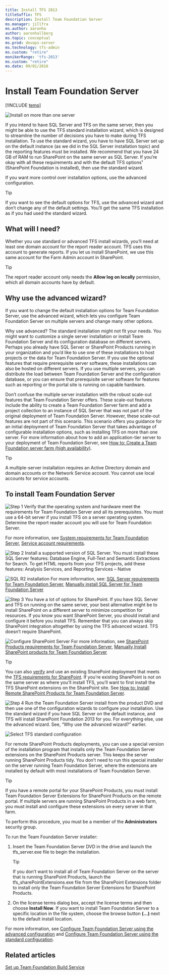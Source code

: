 ```yaml
---
title: Install TFS 2013
titleSuffix: TFS  
description: Install Team Foundation Server
ms.manager: jillfra
ms.author: aaronha
author: aaronhallberg
ms.topic: conceptual
ms.prod: devops-server
ms.technology: tfs-admin
ms.custom: "retire"
monikerRange: 'tfs-2013'
ms.custom: "retire"
ms.date: 09/01/2016
---
```


# Install Team Foundation Server

[!INCLUDE [temp](../../_shared/version-tfs-2013-only.md)]

![Install on more than one server](../_img/2013-install.png)

If you intend to have SQL Server and TFS on the same server, then you might be able to use the TFS standard installation wizard, which is designed to streamline the number of decisions you have to make during TFS installation. To use the standard wizard, you have to have SQL Server set up on the default instance (as we did in the SQL Server installation topic) and the reporting features must be installed. We recommend that you have 24 GB of RAM to run SharePoint on the same server as SQL Server. If you’re okay with all these requirements and with the default TFS options¹ (SharePoint Foundation is installed), then use the standard wizard.

If you want more control over installation options, use the advanced configuration.

> [!TIP]
> If you want to see the default options for TFS, use the advanced wizard and don’t change any of the default settings. You’ll get the same TFS installation as if you had used the standard wizard.

## What will I need?

Whether you use standard or advanced TFS install wizards, you’ll need at least one domain account for the report reader account. TFS uses this account to generate reports. If you let us install SharePoint, we use this same account for the Farm Admin account in SharePoint.

> [!TIP]
> The report reader account only needs the **Allow log on locally** permission, which all domain accounts have by default.

## Why use the advanced wizard?

If you want to change the default installation options for Team Foundation Server, use the advanced wizard, which lets you configure Team Foundation Server on multiple servers and change many other options.

Why use advanced? The standard installation might not fit your needs. You might want to customize a single server installation or install Team Foundation Server and its configuration database on different servers. Perhaps you already have SQL Server or SharePoint Products running in your organization and you’d like to use one of these installations to host projects or the data for Team Foundation Server. If you use the optional features that require prerequisite server software, these installations can also be hosted on different servers. If you use multiple servers, you can distribute the load between Team Foundation Server and the configuration database, or you can ensure that prerequisite server software for features such as reporting or the portal site is running on capable hardware.

Don’t confuse the multiple server installation with the robust scale-out features that Team Foundation Server offers. These scale-out features include the ability to create a Team Foundation Server farm and add a project collection to an instance of SQL Server that was not part of the original deployment of Team Foundation Server. However, these scale-out features are not part of this scenario. This scenario offers you guidance for an initial deployment of Team Foundation Server that takes advantage of configurable installation options, such as installing TFS on more than one server. For more information about how to add an application-tier server to your deployment of Team Foundation Server, see [How to: Create a Team Foundation server farm (high availability)](../create-tfs-farm.md).

> [!TIP]
> A multiple-server installation requires an Active Directory domain and domain accounts or the Network Service account. You cannot use local accounts for service accounts.

## To install Team Foundation Server

![Step 1](../_img/ic646324.png) Verify that the operating system and hardware meet the requirements for Team Foundation Server and all its prerequisites. You must use a 64-bit server if you install TFS on a server operating system. Determine the report reader account you will use for Team Foundation Server.

For more information, see [System requirements for Team Foundation Server](/azure/devops/server/requirements), [Service account requirements](../../account-requirements.md).

![Step 2](../_img/ic646325.png) Install a supported version of SQL Server. You must install these SQL Server features: Database Engine, Full-Text and Semantic Extractions for Search. To get HTML reports from your TFS projects, add these features: Analysis Services, and Reporting Services – Native

![SQL R2 installation](../_img/ic665430.png)
For more information, see: [SQL Server requirements for Team Foundation Server](/azure/devops/server/requirements#sql-server), [Manually install SQL Server for Team Foundation Server](../sql-server/install-sql-server.md)

![Step 3](../_img/ic646326.png) You have a lot of options for SharePoint. If you have SQL Server and TFS on running on the same server, your best alternative might be to install SharePoint on a different server to minimize competition for resources. If you know you want SharePoint Server, you should install and configure it before you install TFS. Remember that you can always skip SharePoint integration altogether by using the TFS advanced wizard. TFS doesn’t require SharePoint.

![Configure SharePoint Server](../_img/ic665433.png)
For more information, see [SharePoint Products requirements for Team Foundation Server](/azure/devops/server/requirements#sharepoint), [Manually Install SharePoint products for Team Foundation Server](../sharepoint/install-sharepoint.md)

> [!TIP]
> You can also [verify](../sharepoint/verify-sharepoint.md) and use an existing SharePoint deployment that meets the [TFS requirements for SharePoint](/azure/devops/server/requirements#sharepoint). If you’re existing SharePoint is not on the same server as where you’ll install TFS, you’ll want to first install the TFS SharePoint extensions on the SharePoint site. See [How to: Install Remote SharePoint Products for Team Foundation Server](../sharepoint/setup-remote-sharepoint.md).

![Step 4](../_img/ic646327.png) Run the Team Foundation Server install from the product DVD and then use one of the configuration wizards to configure your installation. Use the standard wizard if you have SQL Server on the default instance, and TFS will install SharePoint Foundation 2013 for you. For everything else, use the advanced wizard. See, “Why use the advanced wizard?” earlier.

![Select TFS standard configuration](../_img/ic665325.png)

For remote SharePoint Products deployments, you can use a special version of the installation program that installs only the Team Foundation Server extensions on the SharePoint Products server. This keeps the server running SharePoint Products tidy. You don’t need to run this special installer on the server running Team Foundation Server, where the extensions are installed by default with most installations of Team Foundation Server.

> [!TIP]
> If you have a remote portal for your SharePoint Products, you must install Team Foundation Server Extensions for SharePoint Products on the remote portal. If multiple servers are running SharePoint Products in a web farm, you must install and configure these extensions on every server in that farm.


To perform this procedure, you must be a member of the **Administrators** security group.

<a name="installer"></a>
To run the Team Foundation Server installer:

1.  Insert the Team Foundation Server DVD in the drive and launch the tfs\_server.exe file to begin the installation.

	> [!TIP]
	> If you don’t want to install all of Team Foundation Server on the server that is running SharePoint Products, launch the tfs_sharePointExtensions.exe file from the SharePoint Extensions folder to install only the Team Foundation Server Extensions for SharePoint Products.

2.  On the license terms dialog box, accept the license terms and then choose **Install Now**. If you want to install Team Foundation Server to a specific location in the file system, choose the browse button **(…)** next to the default install location.

For more information, see [Configure Team Foundation Server using the advanced configuration](config-tfs-advanced.md) and [Configure Team Foundation Server using the standard configuration](config-tfs-standard.md).

## Related articles

[Set up Team Foundation Build Service](https://msdn.microsoft.com/library/ee259687(v=vs.120).aspx) 
